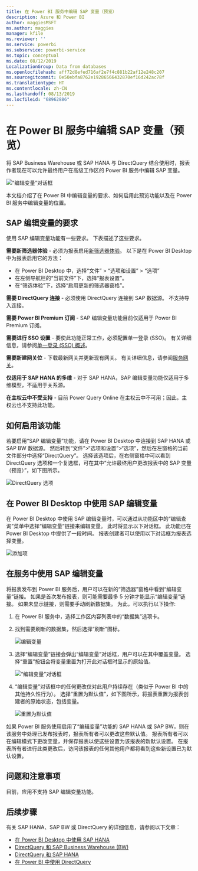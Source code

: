 ```yaml
---
title: 在 Power BI 服务中编辑 SAP 变量（预览）
description: Azure 和 Power BI
author: maggiesMSFT
ms.author: maggies
manager: kfile
ms.reviewer: ''
ms.service: powerbi
ms.subservice: powerbi-service
ms.topic: conceptual
ms.date: 08/12/2019
LocalizationGroup: Data from databases
ms.openlocfilehash: aff72d8efed716af2e7f4c881b22af12e248c207
ms.sourcegitcommit: 0e50ebfa8762e19286566432870ef16d242ac78f
ms.translationtype: HT
ms.contentlocale: zh-CN
ms.lasthandoff: 08/13/2019
ms.locfileid: "68962886"
---
```

# <a name="edit-sap-variables-in-the-power-bi-service-preview"></a>在 Power BI 服务中编辑 SAP 变量（预览）

将 SAP Business Warehouse 或 SAP HANA 与 DirectQuery 结合使用时，报表作者现在可以允许最终用户在高级工作区的 Power BI 服务中编辑 SAP 变量。

![“编辑变量”对话框](media/service-edit-sap-variables/sap-edit-variables-dialog.png)

本文档介绍了在 Power BI 中编辑变量的要求、如何启用此预览功能以及在 Power BI 服务中编辑变量的位置。

## <a name="requirements-for-sap-edit-variables"></a>SAP 编辑变量的要求

使用 SAP 编辑变量功能有一些要求。 下表描述了这些要求。

**需要新筛选器体验** - 必须为报表启用[新筛选器体验](power-bi-report-filter.md)。 以下是在 Power BI Desktop 中为报表启用它的方法：
- 在 Power BI Desktop 中，选择“文件” > “选项和设置” > “选项”
- 在左侧导航栏的“当前文件”下，选择“报表设置”。
- 在“筛选体验”下，选择“启用更新的筛选器窗格”。

**需要 DirectQuery 连接** - 必须使用 DirectQuery 连接到 SAP 数据源。 不支持导入连接。

**需要 Power BI Premium 订阅** - SAP 编辑变量功能目前仅适用于 Power BI Premium 订阅。

**需要进行 SSO 设置** - 要使此功能正常工作，必须配置单一登录 (SSO)。 有关详细信息，请参阅[单一登录 (SSO) 概述](service-gateway-sso-overview.md)。

**需要新建网关位** - 下载最新网关并更新现有网关。 有关详细信息，请参阅[服务网关](service-gateway-onprem.md)。

**仅适用于 SAP HANA 的多维** - 对于 SAP HANA，SAP 编辑变量功能仅适用于多维模型，不适用于关系源。

**在主权云中不受支持** - 目前 Power Query Online 在主权云中不可用；因此，主权云也不支持此功能。

## <a name="how-to-enable-the-feature"></a>如何启用该功能

若要启用“SAP 编辑变量”功能，请在 Power BI Desktop 中连接到 SAP HANA 或 SAP BW 数据源。 然后转到“文件”>“选项和设置”>“选项”，然后在左窗格的当前文件部分中选择“DirectQuery”。 选择该选项后，在右侧窗格中可以看到 DirectQuery 选项和一个复选框，可在其中“允许最终用户更改报表中的 SAP 变量（预览）”，如下图所示。

![DirectQuery 选项](media/service-edit-sap-variables/sap-preview-setting-in-desktop.png)

## <a name="use-sap-edit-variables-in-power-bi-desktop"></a>在 Power BI Desktop 中使用 SAP 编辑变量

在 Power BI Desktop 中使用 SAP 编辑变量时，可以通过从功能区中的“编辑查询”菜单中选择“编辑变量”链接来编辑变量。 此时将显示以下对话框。 此功能已在 Power BI Desktop 中提供了一段时间。 报表创建者可以使用以下对话框为报表选择变量。

![添加项](media/service-edit-sap-variables/sap-variables-add-items.png)

## <a name="use-sap-edit-variables-in-the-service"></a>在服务中使用 SAP 编辑变量

将报表发布到 Power BI 服务后，用户可以在新的“筛选器”窗格中看到“编辑变量”链接。 如果是首次发布报表，则可能需要最多 5 分钟才能显示“编辑变量”链接。 如果未显示链接，则需要手动刷新数据集。
为此，可以执行以下操作:

1. 在 Power BI 服务中，选择工作区内容列表中的“数据集”选项卡。

2. 找到需要刷新的数据集，然后选择“刷新”图标。

    ![编辑变量](media/service-edit-sap-variables/sap-edit-variables-link.png)

3. 选择“编辑变量”链接会弹出“编辑变量”对话框，用户可以在其中覆盖变量。 选择“重置”按钮会将变量重置为打开此对话框时显示的原始值。

    ![“编辑变量”对话框](media/service-edit-sap-variables/sap-edit-variables-dialog.png)

4. “编辑变量”对话框中的任何更改仅对此用户持续存在（类似于 Power BI 中的其他持久性行为）。 选择“重置为默认值”，如下图所示，将报表重置为报表创建者的原始状态，包括变量。

    ![重置为默认值](media/service-edit-sap-variables/reset-to-default.png)

如果 Power BI 服务使用启用了“编辑变量”功能的 SAP HANA 或 SAP BW，则在该服务中处理已发布报表时，报表所有者可以更改这些默认值。 报表所有者可以在编辑模式下更改变量，并保存报表以使这些设置为该报表的新默认设置。 在报表所有者进行此类更改后，访问该报表的任何其他用户都将看到这些新设置已为默认设置。

## <a name="issues-and-considerations"></a>问题和注意事项

目前，应用不支持 SAP 编辑变量功能。

## <a name="next-steps"></a>后续步骤

有关 SAP HANA、SAP BW 或 DirectQuery 的详细信息，请参阅以下文章：

- [在 Power BI Desktop 中使用 SAP HANA](desktop-sap-hana.md)
- [DirectQuery 和 SAP Business Warehouse (BW)](desktop-directquery-sap-bw.md)
- [DirectQuery 和 SAP HANA](desktop-directquery-sap-hana.md)
- [在 Power BI 中使用 DirectQuery](desktop-directquery-about.md)